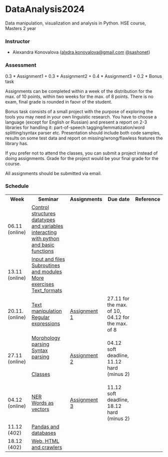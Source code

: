 # DataAnalysis2024
Data manipulation, visualization and analysis in Python. HSE course, Masters 2 year

### Instructor
* Alexandra Konovalova (alxdra.konovalova@gmail.com [@sashonet](https://t.me/sashonet))

### Assessment

0.3 * Assignment1 + 0.3 * Assignment2 + 0.4 * Assignment3 + 0.2 * Bonus task


Assignments can be completed within a week of the distribution for the max. of 10 points, within two weeks for the max. of 8 points.
There is no exam, final grade is rounded in faovr of the student. 


Bonus task consists of a small project with the purpose of exploring the tools you may need in your own linguistic research. You have to choose a language (except for English or Russian) and present a report on 2-3 libraries for handling it: part-of-speech tagging/lemmatization/word splitting/syntax parser etc. Presentation should include both code samples, results on some test data and report on missing/wrong/flawless features the library has.

If you prefer not to attend the classes, you can submit a project instead of doing assignments. Grade for the project would be your final grade for the course. 

All assignments should be submitted via email. 

### Schedule
<table>
  <tr>
    <th>Week</th>
    <th>Seminar</th>
    <th>Assignments</th>
    <th>Due date</th>
    <th>Reference</th>
  </tr>
   <tr>
    <td>06.11 (online)</td>
    <td><a href=https://github.com/vydra-v-getrax/DataAnalysis2024/blob/main/week1/PBSem3.ipynb>Control structures</a>
    <br><a href=https://github.com/vydra-v-getrax/DataAnalysis2024/blob/main/week1/datatypes%20and%20variables.md>datatypes and variables</a>
    <br><a href=https://github.com/vydra-v-getrax/DataAnalysis2024/blob/main/week1/interacting%20with%20python%20and%20basic%20functions.md>interacting with python and basic functions</td>
    <td></td>
    <td></td>
    <td></td>
 </tr>
 <tr>
  <td>13.11 (online)</td>
  <td><a href=https://github.com/vydra-v-getrax/DataAnalysis2024/blob/main/week2/PBSem4.ipynb>Input and files</a>
    <br><a href=https://github.com/vydra-v-getrax/DataAnalysis2024/blob/main/week2/PBSem5.ipynb>Subroutines and modules</a>
    <br><a href=https://github.com/vydra-v-getrax/DataAnalysis2024/blob/main/week2/Exercise%20machine.ipynb>More exercises</a>
    <br><a href=https://github.com/vydra-v-getrax/DataAnalysis2024/blob/main/week2/Text_formats.ipynb>Text_formats</a></td>
  <td></td>
  <td></td>
   <td></td>
</tr>
<tr>
  <td>20.11. (online)</td>
  <td><a href=https://github.com/vydra-v-getrax/DataAnalysis2024/blob/main/week3/TextManipulation(1).ipynb>Text manipulation</a>
    <br><a href=https://github.com/vydra-v-getrax/DataAnalysis2024/blob/main/week3/RE.ipynb>Regular expressions</a></td>
  <td><a href=https://github.com/vydra-v-getrax/DataAnalysis2024/blob/main/DA_Assignment1.ipynb>Assignment 1</a></td>
  <td>27.11 for the max. of 10, <br>04.12 for the max. of 8</td>
  <td></td>
</tr>
<tr>
  <td>27.11 (online)</td>
  <td><a href=https://github.com/vydra-v-getrax/DataAnalysis2024/blob/main/week4/PPSem1.ipynb>Morphology parsing</a>
  <br><a href=https://github.com/vydra-v-getrax/DataAnalysis2024/blob/main/week4/PP_SpaCy.ipynb>Syntax parsing</a>
  
  <br><a href=https://github.com/vydra-v-getrax/DataAnalysis2024/blob/main/week4/PP_classes.ipynb>Classes</a></td>
  <td><a href=https://github.com/vydra-v-getrax/DataAnalysis2024/blob/main/DA_Assignment2.ipynb>Assignment 2</a></td>
  <td>04.12 soft deadline, <br>11.12 hard (minus 2)</td>
  <td></td>
  <tr>
  <td>04.12 (online)</td>
  <td><a href=https://github.com/vydra-v-getrax/DataAnalysis2024/blob/main/week4/NER.ipynb>NER</a>
  <br><a href=https://github.com/vydra-v-getrax/DataAnalysis2024/blob/main/week5>Words as vectors</a></td>
  <td><a href=https://github.com/vydra-v-getrax/DataAnalysis2024/blob/main/Assignment3.ipynb>Assignment 3</a></td>
  <td>11.12 soft deadline, <br>18.12 hard (minus 2)</td>
  <td></td>
  </tr>
    <tr>
  <td>11.12 (402)</td>
  <td><a href=https://github.com/vydra-v-getrax/DataAnalysis2024/blob/main/week6/>Pandas and databases</a></td>
  <td></td>
  <td></td>
  <td></td>
  </tr>
  <td>18.12 (402)</td>
  <td><a href=https://github.com/vydra-v-getrax/DataAnalysis2024/blob/main/week7/>Web, HTML and crawlers</a></td>
  <td></td>
  <td></td>
  <td></td>
  </tr>
</tr>
</table>
